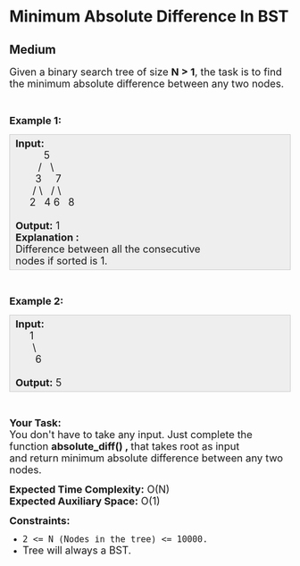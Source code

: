 # Minimum Absolute Difference In BST
## Medium
<div class="problems_problem_content__Xm_eO"><p><span style="font-size:18px">Given a binary search tree&nbsp;of size&nbsp;<strong>N &gt; 1</strong>, the task is to find the minimum absolute difference between any two nodes.</span></p>

<p>&nbsp;</p>

<p><span style="font-size:18px"><strong>Example 1:</strong></span></p>

<div style="background: rgb(238, 238, 238); border: 1px solid rgb(204, 204, 204); padding: 5px 10px; --darkreader-inline-bgimage: initial; --darkreader-inline-bgcolor:#222426; --darkreader-inline-border-top:#3e4446; --darkreader-inline-border-right:#3e4446; --darkreader-inline-border-bottom:#3e4446; --darkreader-inline-border-left:#3e4446;"><span style="font-size:18px"><strong>Input:</strong><br>
&nbsp;&nbsp;&nbsp;&nbsp;&nbsp;&nbsp;&nbsp;&nbsp;&nbsp; 5<br>
&nbsp;&nbsp;&nbsp;&nbsp;&nbsp;&nbsp;&nbsp; /&nbsp;&nbsp; \<br>
&nbsp;&nbsp;&nbsp;&nbsp;&nbsp;&nbsp; 3&nbsp;&nbsp;&nbsp;&nbsp; 7<br>
&nbsp;&nbsp;&nbsp;&nbsp;&nbsp; / \&nbsp;&nbsp; / \<br>
&nbsp;&nbsp;&nbsp;&nbsp; 2&nbsp;&nbsp; 4 6&nbsp;&nbsp; 8<br>
<br>
<strong>Output:</strong> 1<br>
<strong>Explanation :</strong><br>
Difference between all the consecutive<br>
nodes if sorted is 1.</span></div>

<p>&nbsp;</p>

<p><span style="font-size:18px"><strong>Example 2:</strong></span></p>

<div style="background: rgb(238, 238, 238); border: 1px solid rgb(204, 204, 204); padding: 5px 10px; --darkreader-inline-bgimage: initial; --darkreader-inline-bgcolor:#222426; --darkreader-inline-border-top:#3e4446; --darkreader-inline-border-right:#3e4446; --darkreader-inline-border-bottom:#3e4446; --darkreader-inline-border-left:#3e4446;"><span style="font-size:18px"><strong>Input:</strong><br>
&nbsp;&nbsp;&nbsp;&nbsp; 1<br>
&nbsp;&nbsp;&nbsp;&nbsp;&nbsp; \<br>
&nbsp;&nbsp;&nbsp;&nbsp;&nbsp;&nbsp; 6<br>
<br>
<strong>Output:</strong> 5</span></div>

<p>&nbsp;</p>

<p><span style="font-size:18px"><strong>Your Task:</strong><br>
You don't have to take any input. Just complete the function <strong>absolute_diff</strong><strong>() ,&nbsp;</strong>that takes root as input and&nbsp;return&nbsp;minimum absolute difference between any two nodes.</span></p>

<p><span style="font-size:18px"><strong>Expected Time Complexity:</strong>&nbsp;O(N)<br>
<strong>Expected Auxiliary Space:</strong>&nbsp;O(1)</span></p>

<p><span style="font-size:18px"><strong>Constraints:</strong></span></p>

<ul>
	<li><span style="font-size:18px"><code>2 &lt;= N (Nodes in the tree)&nbsp;&lt;= 10000.</code></span></li>
	<li><span style="font-size:18px">Tree will always a BST.</span></li>
</ul>
</div>